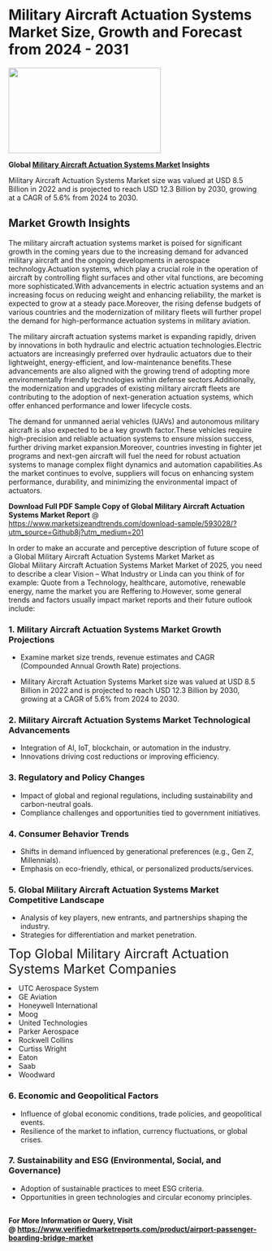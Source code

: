 <H1>Military Aircraft Actuation Systems Market Size, Growth and Forecast from 2024 - 2031</H1><img class="aligncenter size-medium wp-image-584254" src="https://thirdeyenews.in/wp-content/uploads/2024/09/Global-Market-Research-300x168.jpeg" alt="" width="300" height="168" /><p><strong>Global&nbsp;<a href="https://www.marketsizeandtrends.com/download-sample/593028/?utm_source=Github8j?utm_medium=201">Military Aircraft Actuation Systems Market</a> Insights</strong></p><p>Military Aircraft Actuation Systems Market size was valued at USD 8.5 Billion in 2022 and is projected to reach USD 12.3 Billion by 2030, growing at a CAGR of 5.6% from 2024 to 2030.</p><p><h2>Market Growth Insights</h2> <p>The military aircraft actuation systems market is poised for significant growth in the coming years due to the increasing demand for advanced military aircraft and the ongoing developments in aerospace technology.Actuation systems, which play a crucial role in the operation of aircraft by controlling flight surfaces and other vital functions, are becoming more sophisticated.With advancements in electric actuation systems and an increasing focus on reducing weight and enhancing reliability, the market is expected to grow at a steady pace.Moreover, the rising defense budgets of various countries and the modernization of military fleets will further propel the demand for high-performance actuation systems in military aviation.</p> <p>The military aircraft actuation systems market is expanding rapidly, driven by innovations in both hydraulic and electric actuation technologies.Electric actuators are increasingly preferred over hydraulic actuators due to their lightweight, energy-efficient, and low-maintenance benefits.These advancements are also aligned with the growing trend of adopting more environmentally friendly technologies within defense sectors.Additionally, the modernization and upgrades of existing military aircraft fleets are contributing to the adoption of next-generation actuation systems, which offer enhanced performance and lower lifecycle costs.</p> <p>The demand for unmanned aerial vehicles (UAVs) and autonomous military aircraft is also expected to be a key growth factor.These vehicles require high-precision and reliable actuation systems to ensure mission success, further driving market expansion.Moreover, countries investing in fighter jet programs and next-gen aircraft will fuel the need for robust actuation systems to manage complex flight dynamics and automation capabilities.As the market continues to evolve, suppliers will focus on enhancing system performance, durability, and minimizing the environmental impact of actuators.</p> <p><span class=""><strong>Download Full PDF Sample Copy of Global Military Aircraft Actuation Systems Market Report</strong> @ <a href="https://www.marketsizeandtrends.com/download-sample/593028/?utm_source=Github8j?utm_medium=201" target="_blank">https://www.marketsizeandtrends.com/download-sample/593028/?utm_source=Github8j?utm_medium=201</a></span></p><p>In order to make an accurate and perceptive description of future scope of a Global&nbsp;Military Aircraft Actuation Systems Market Market as Global&nbsp;Military Aircraft Actuation Systems Market Market of 2025, you need to describe a clear Vision &ndash; What Industry or Linda can you think of for example: Quote from a Technology, healthcare, automotive, renewable energy, name the market you are Reffering to.However, some general trends and factors usually impact market reports and their future outlook include:</p><h3>1.&nbsp;<strong>Military Aircraft Actuation Systems Market Growth Projections</strong></h3><ul><li>Examine market size trends, revenue estimates and CAGR (Compounded Annual Growth Rate) projections.</li><li><p>Military Aircraft Actuation Systems Market size was valued at USD 8.5 Billion in 2022 and is projected to reach USD 12.3 Billion by 2030, growing at a CAGR of 5.6% from 2024 to 2030.</p></li></ul><h3>2.&nbsp;<strong>Military Aircraft Actuation Systems Market Technological Advancements</strong></h3><ul><li>Integration of AI, IoT, blockchain, or automation in the industry.</li><li>Innovations driving cost reductions or improving efficiency.</li></ul><h3>3.&nbsp;<strong>Regulatory and Policy Changes</strong></h3><ul><li>Impact of global and regional regulations, including sustainability and carbon-neutral goals.</li><li>Compliance challenges and opportunities tied to government initiatives.</li></ul><h3>4.&nbsp;<strong>Consumer Behavior Trends</strong></h3><ul><li>Shifts in demand influenced by generational preferences (e.g., Gen Z, Millennials).</li><li>Emphasis on eco-friendly, ethical, or personalized products/services.</li></ul><h3>5.&nbsp;<strong>Global Military Aircraft Actuation Systems Market Competitive Landscape</strong></h3><ul><li>Analysis of key players, new entrants, and partnerships shaping the industry.</li><li>Strategies for differentiation and market penetration.</li></ul><p data-pm-slice="1 1 []"><span style="color: inherit; font-family: inherit; font-size: 25px;">Top Global Military Aircraft Actuation Systems Market Companies</span></p><div class="" data-test-id=""><p><li>UTC Aerospace System</li><li> GE Aviation</li><li> Honeywell International</li><li> Moog</li><li> United Technologies</li><li> Parker Aerospace</li><li> Rockwell Collins</li><li> Curtiss Wright</li><li> Eaton</li><li> Saab</li><li> Woodward</li></p></div><h3>6.&nbsp;<strong>Economic and Geopolitical Factors</strong></h3><ul><li>Influence of global economic conditions, trade policies, and geopolitical events.</li><li>Resilience of the market to inflation, currency fluctuations, or global crises.</li></ul><h3>7.&nbsp;<strong>Sustainability and ESG (Environmental, Social, and Governance)</strong></h3><ul><li>Adoption of sustainable practices to meet ESG criteria.</li><li>Opportunities in green technologies and circular economy principles.</li></ul><h2><strong style="font-size: 14px;">For More Information or Query, Visit @&nbsp;</strong><a style="background-color: #ffffff; font-size: 14px;" href="https://www.marketsizeandtrends.com/report/military-aircraft-actuation-systems-market/" target="_blank">https://www.verifiedmarketreports.com/product/airport-passenger-boarding-bridge-market</a></h2>